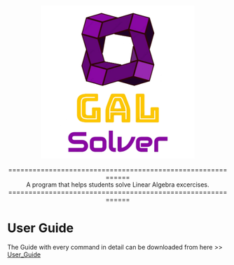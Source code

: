<p align="center">
  <img src="/Icon/Logo-removebg.png" width="350" title="logo">
</p>

<p align="center">
  ============================================================<br>
  A program that helps students solve Linear Algebra excercises.<br>
  ============================================================
</p>

<p align="left">
  <h1>User Guide </h1>
  The Guide with every command in detail can be downloaded from here >> 
  <a href="Degra02.github.io/GAL-Library/User-Guide/User_Guide.pdf" target="_blank"> User_Guide </a> 
  
</p>




